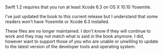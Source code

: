 Swift 1.2 requires that you run at least Xcode 6.3 on OS X 10.10 Yosemite.

I've just updated the book to this current release but I understand that some readers won't have Yosemite or Xcode 6.3 installed.

These files are no longer maintained. I don't know if they will continue to work and they may not match what is said in the book anymore. I did, however want to support those of you who are unable or unwilling to update to the latest version of the developer tools and operating system.